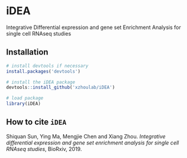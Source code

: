 # iDEA
Integrative Differential expression and gene set Enrichment Analysis for single cell RNAseq studies 

Installation
------------
``` r
# install devtools if necessary
install.packages('devtools')

# install the iDEA package
devtools::install_github('xzhoulab/iDEA')

# load package
library(iDEA)
```

How to cite `iDEA`
-------------------
Shiquan Sun, Ying Ma, Mengjie Chen and Xiang Zhou. *Integrative differential expression and gene set enrichment analysis for single cell RNAseq studies*, BioRxiv, 2019. 

